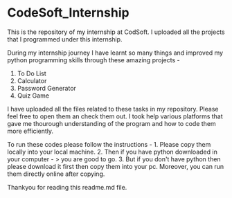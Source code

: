 # CodeSoft_Internship
This is the repository of my internship at CodSoft. I uploaded all the projects that I programmed under this internship.

During my internship journey I have learnt so many things and improved my python programming skills through these amazing projects - 
 1. To Do List
 2. Calculator
 3. Password Generator
 4. Quiz Game

I have uploaded all the files related to these tasks in my repository. Please feel free to open them an check them out.
I took help various platforms that gave me thourough understanding of the program and how to code them more efficiently.

To run these codes please follow the instructions - 
    1. Please copy them locally into your local machine.
    2. Then if you have python downloaded in your computer - > you are good to go.
    3. But if you don't have python then please download it first then copy them into your pc. Moreover, you can run them directly online after copying.

Thankyou for reading this readme.md file.

